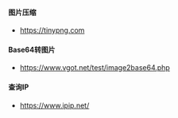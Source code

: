 #### 图片压缩
* https://tinypng.com

#### Base64转图片
* https://www.vgot.net/test/image2base64.php

#### 查询IP
* https://www.ipip.net/
